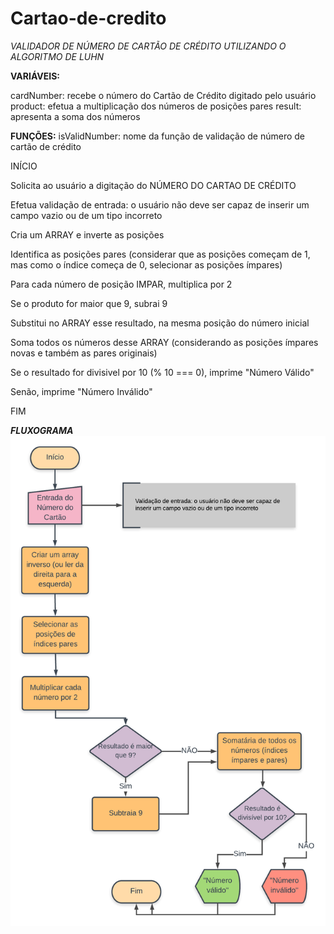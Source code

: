 # Cartao-de-credito

*VALIDADOR DE NÚMERO DE CARTÃO DE CRÉDITO UTILIZANDO O ALGORITMO DE LUHN*


**VARIÁVEIS:**

cardNumber: recebe o número do Cartão de Crédito digitado pelo usuário
product: efetua a multiplicação dos números de posições pares
result: apresenta a soma dos números

**FUNÇÕES:**
isValidNumber: nome da função de validação de número de cartão de crédito


INÍCIO

Solicita ao usuário a digitação do NÚMERO DO CARTAO DE CRÉDITO

Efetua validação de entrada: o usuário não deve ser capaz de inserir um campo vazio ou de um tipo incorreto

Cria um ARRAY e inverte as posições 

Identifica as posições pares (considerar que as posições começam de 1, mas como o índice começa de 0, selecionar as posições ímpares)

Para cada número de posição IMPAR, multiplica por 2

Se o produto for maior que 9, subrai 9

Substitui no ARRAY esse resultado, na mesma posição do número inicial

Soma todos os números desse ARRAY (considerando as posições ímpares novas e também as pares originais)

Se o resultado for divisivel por 10 (% 10 === 0), imprime "Número Válido"

Senão, imprime "Número Inválido"

FIM


***FLUXOGRAMA***
![Fluxograma Cartão de Crédito](Fluxograma-Cartao-de-credito.PNG)
